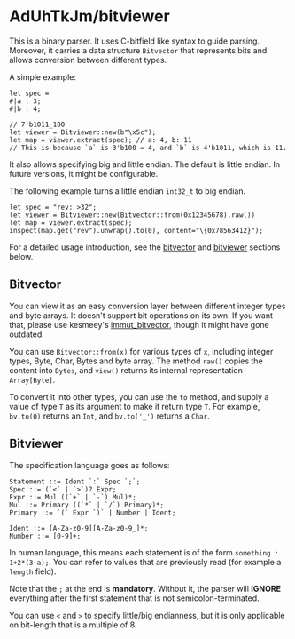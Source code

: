 # AdUhTkJm/bitviewer

This is a binary parser. It uses C-bitfield like syntax to guide parsing. Moreover, it carries a data structure `Bitvector` that represents bits and allows conversion between different types.

A simple example:

```mbt
let spec =
#|a : 3;
#|b : 4;

// 7'b1011_100
let viewer = Bitviewer::new(b"\x5c");
let map = viewer.extract(spec); // a: 4, b: 11
// This is because `a` is 3'b100 = 4, and `b` is 4'b1011, which is 11.
```

It also allows specifying big and little endian. The default is little endian. In future versions, it might be configurable.

The following example turns a little endian `int32_t` to big endian.

```mbt
let spec = "rev: >32";
let viewer = Bitviewer::new(Bitvector::from(0x12345678).raw())
let map = viewer.extract(spec);
inspect(map.get("rev").unwrap().to(0), content="\{0x78563412}");
```

For a detailed usage introduction, see the [bitvector](#bitvector) and [bitviewer](#bitviewer) sections below.

## Bitvector

You can view it as an easy conversion layer between different integer types and byte arrays. It doesn't support bit operations on its own. If you want that, please use kesmeey's [immut_bitvector](https://mooncakes.io/docs/kesmeey/immut_BitVector), though it might have gone outdated.

You can use `Bitvector::from(x)` for various types of `x`, including integer types, Byte, Char, Bytes and byte array. The method `raw()` copies the content into `Bytes`, and `view()` returns its internal representation `Array[Byte]`. 

To convert it into other types, you can use the `to` method, and supply a value of type `T` as its argument to make it return type `T`. For example, `bv.to(0)` returns an `Int`, and `bv.to('_')` returns a `Char`.

## Bitviewer

The specification language goes as follows:

```antlr
Statement ::= Ident `:` Spec `;`;
Spec ::= (`<` | `>`)? Expr;
Expr ::= Mul ((`+` | `-`) Mul)*;
Mul ::= Primary ((`*` | `/`) Primary)*;
Primary ::= `(` Expr `)` | Number | Ident;

Ident ::= [A-Za-z0-9][A-Za-z0-9_]*;
Number ::= [0-9]+;
```

In human language, this means each statement is of the form `something : 1+2*(3-a);`. You can refer to values that are previously read (for example a `length` field).

Note that the `;` at the end is **mandatory**. Without it, the parser will **IGNORE** everything after the first statement that is not semicolon-terminated.

You can use `<` and `>` to specify little/big endianness, but it is only applicable on bit-length that is a multiple of 8.
